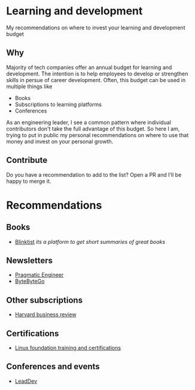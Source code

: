 # Learning and development
My recommendations on where to invest your learning and development budget

## Why

Majority of tech companies offer an annual budget for learning and development. The intention is to help employees to develop or strengthen skills in persue of career development. Often, this budget can be used in multiple things like

- Books
- Subscriptions to learning platforms
- Conferences

As an engineering leader, I see a common pattern where individual contributors don't take the full advantage of this budget. So here I am, trying to put in public my personal recommendations on where to use that money and invest on your personal growth.

## Contribute

Do you have a recommendation to add to the list? Open a PR and I'll be happy to merge it.

# Recommendations

## Books

- [Blinktist](https://www.blinkist.com/) _its a platform to get short summaries of great books_

## Newsletters

- [Pragmatic Engineer](https://newsletter.pragmaticengineer.com/about)
- [ByteByteGo](https://bytebytego.com/pricing)

## Other subscriptions

- [Harvard business review](https://hbr.org/subscriptions)

## Certifications

- [Linux foundation training and certifications](https://training.linuxfoundation.org/)

## Conferences and events

- [LeadDev](https://leaddev.com/)
